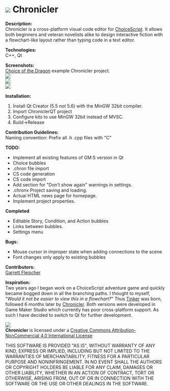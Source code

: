 # ![](https://forum.choiceofgames.com/uploads/choiceofgames/270/107efc2878dfc5fc.png) Chronicler  
**Description:**  
Chronicler is a cross-platform visual code editor for [ChoiceScript](https://www.choiceofgames.com/make-your-own-games/choicescript-intro/). It allows both beginners and veteran novelists alike to design interactive fiction with a flowchart-like layout rather than typing code in a text editor.

**Technologies:**  
C++, Qt

**Screenshots:**  
[Choice of the Dragon](https://www.choiceofgames.com/dragon/) example Chronicler project.  
![](https://www.dropbox.com/s/eyinct3xuxvnzg0/Chronicler2_051216_1.png?dl=1)  
![](https://www.dropbox.com/s/e07s82ayi48xwbs/Chronicler2_051216_2.png?dl=1)  
![](https://www.dropbox.com/s/rn2odnysk0n62ju/Chronicler2_051216_3.png?dl=1)  

**Installation:**  
1. Install Qt Creator (5.5 *not* 5.6) with the MinGW 32bit compiler.  
2. Import ChroniclerQT project  
3. Configure kits to use MinGW 32bit instead of MVSC.  
4. Build->Release  

**Contribution Guidelines:**  
Naming convention: Prefix all .h .cpp files with "C"

**TODO:**  
* Implement all existing features of GM:S version in Qt
 * Choice bubbles
 * .chron file import
 * CS code generation
 * CS code import
* Add section for "Don't show again" warnings in settings.
* .chronx Project saving and loading.
* Actual HTML news page for homepage.
* Implement project properties.

**Completed**
 * Editable Story, Condition, and Action bubbles
 * Links between bubbles.
 * Settings menu

**Bugs:**  
* Mouse cursor in improper state when adding connections to the scene
* Font changes only apply to existing bubbles

**Contributors:**  
[Garrett Fleischer](https://www.linkedin.com/in/garrett-fleischer-57a230b7)


**Inspiration:**  
Two years ago I began work on a ChoiceScript adventure game and quickly became bogged down in all the branching paths. I thought to myself, "_Would it not be easier to view this in a flowchart?_" Thus [Tinker](https://forum.choiceofgames.com/t/tool-tinker-visual-code-editor/6207) was born, followed 6 months later by [Chronicler](https://forum.choiceofgames.com/t/tool-chronicler-choicescript-visual-code-editor/6811). Both versions were developed in Game Maker Studio which currently has poor cross-platform support. As such I have decided to switch to Qt for further development.

![](https://licensebuttons.net/l/by-nc/4.0/88x31.png)  
**Chronicler** is licensed under a [Creative Commons Attribution-NonCommercial 4.0 International License](http://creativecommons.org/licenses/by-nc/4.0/)

THIS SOFTWARE IS PROVIDED "AS IS", WITHOUT WARRANTY OF ANY KIND, EXPRESS OR IMPLIED, INCLUDING BUT NOT LIMITED TO THE WARRANTIES OF MERCHANTABILITY, FITNESS FOR A PARTICULAR PURPOSE AND NONINFRINGEMENT. IN NO EVENT SHALL THE AUTHORS OR COPYRIGHT HOLDERS BE LIABLE FOR ANY CLAIM, DAMAGES OR OTHER LIABILITY, WHETHER IN AN ACTION OF CONTRACT, TORT OR OTHERWISE, ARISING FROM, OUT OF OR IN CONNECTION WITH THE SOFTWARE OR THE USE OR OTHER DEALINGS IN THE SOFTWARE.